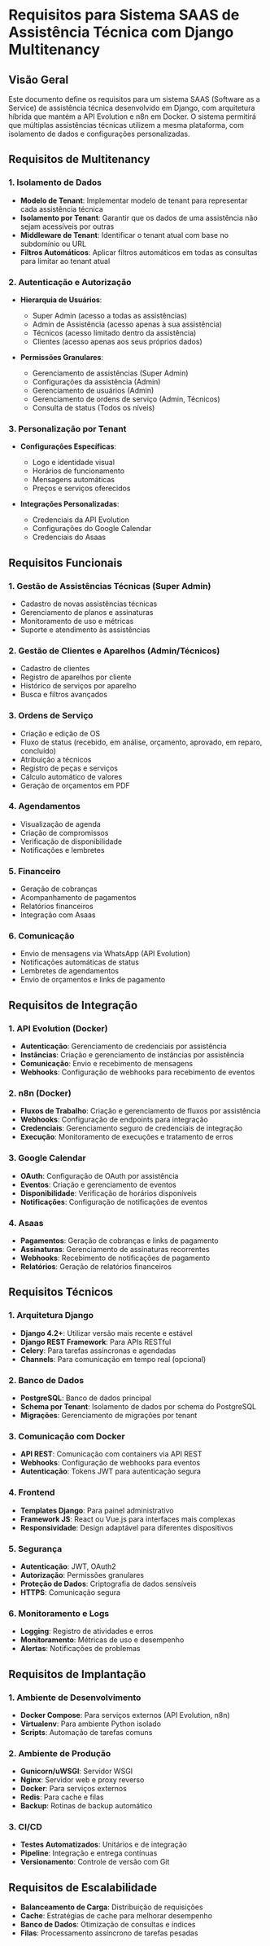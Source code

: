 # Requisitos para Sistema SAAS de Assistência Técnica com Django Multitenancy

## Visão Geral

Este documento define os requisitos para um sistema SAAS (Software as a Service) de assistência técnica desenvolvido em Django, com arquitetura híbrida que mantém a API Evolution e n8n em Docker. O sistema permitirá que múltiplas assistências técnicas utilizem a mesma plataforma, com isolamento de dados e configurações personalizadas.

## Requisitos de Multitenancy

### 1. Isolamento de Dados

- **Modelo de Tenant**: Implementar modelo de tenant para representar cada assistência técnica
- **Isolamento por Tenant**: Garantir que os dados de uma assistência não sejam acessíveis por outras
- **Middleware de Tenant**: Identificar o tenant atual com base no subdomínio ou URL
- **Filtros Automáticos**: Aplicar filtros automáticos em todas as consultas para limitar ao tenant atual

### 2. Autenticação e Autorização

- **Hierarquia de Usuários**:
  - Super Admin (acesso a todas as assistências)
  - Admin de Assistência (acesso apenas à sua assistência)
  - Técnicos (acesso limitado dentro da assistência)
  - Clientes (acesso apenas aos seus próprios dados)
  
- **Permissões Granulares**:
  - Gerenciamento de assistências (Super Admin)
  - Configurações da assistência (Admin)
  - Gerenciamento de usuários (Admin)
  - Gerenciamento de ordens de serviço (Admin, Técnicos)
  - Consulta de status (Todos os níveis)

### 3. Personalização por Tenant

- **Configurações Específicas**:
  - Logo e identidade visual
  - Horários de funcionamento
  - Mensagens automáticas
  - Preços e serviços oferecidos
  
- **Integrações Personalizadas**:
  - Credenciais da API Evolution
  - Configurações do Google Calendar
  - Credenciais do Asaas

## Requisitos Funcionais

### 1. Gestão de Assistências Técnicas (Super Admin)

- Cadastro de novas assistências técnicas
- Gerenciamento de planos e assinaturas
- Monitoramento de uso e métricas
- Suporte e atendimento às assistências

### 2. Gestão de Clientes e Aparelhos (Admin/Técnicos)

- Cadastro de clientes
- Registro de aparelhos por cliente
- Histórico de serviços por aparelho
- Busca e filtros avançados

### 3. Ordens de Serviço

- Criação e edição de OS
- Fluxo de status (recebido, em análise, orçamento, aprovado, em reparo, concluído)
- Atribuição a técnicos
- Registro de peças e serviços
- Cálculo automático de valores
- Geração de orçamentos em PDF

### 4. Agendamentos

- Visualização de agenda
- Criação de compromissos
- Verificação de disponibilidade
- Notificações e lembretes

### 5. Financeiro

- Geração de cobranças
- Acompanhamento de pagamentos
- Relatórios financeiros
- Integração com Asaas

### 6. Comunicação

- Envio de mensagens via WhatsApp (API Evolution)
- Notificações automáticas de status
- Lembretes de agendamentos
- Envio de orçamentos e links de pagamento

## Requisitos de Integração

### 1. API Evolution (Docker)

- **Autenticação**: Gerenciamento de credenciais por assistência
- **Instâncias**: Criação e gerenciamento de instâncias por assistência
- **Comunicação**: Envio e recebimento de mensagens
- **Webhooks**: Configuração de webhooks para recebimento de eventos

### 2. n8n (Docker)

- **Fluxos de Trabalho**: Criação e gerenciamento de fluxos por assistência
- **Webhooks**: Configuração de endpoints para integração
- **Credenciais**: Gerenciamento seguro de credenciais de integração
- **Execução**: Monitoramento de execuções e tratamento de erros

### 3. Google Calendar

- **OAuth**: Configuração de OAuth por assistência
- **Eventos**: Criação e gerenciamento de eventos
- **Disponibilidade**: Verificação de horários disponíveis
- **Notificações**: Configuração de notificações de eventos

### 4. Asaas

- **Pagamentos**: Geração de cobranças e links de pagamento
- **Assinaturas**: Gerenciamento de assinaturas recorrentes
- **Webhooks**: Recebimento de notificações de pagamento
- **Relatórios**: Geração de relatórios financeiros

## Requisitos Técnicos

### 1. Arquitetura Django

- **Django 4.2+**: Utilizar versão mais recente e estável
- **Django REST Framework**: Para APIs RESTful
- **Celery**: Para tarefas assíncronas e agendadas
- **Channels**: Para comunicação em tempo real (opcional)

### 2. Banco de Dados

- **PostgreSQL**: Banco de dados principal
- **Schema por Tenant**: Isolamento de dados por schema do PostgreSQL
- **Migrações**: Gerenciamento de migrações por tenant

### 3. Comunicação com Docker

- **API REST**: Comunicação com containers via API REST
- **Webhooks**: Configuração de webhooks para eventos
- **Autenticação**: Tokens JWT para autenticação segura

### 4. Frontend

- **Templates Django**: Para painel administrativo
- **Framework JS**: React ou Vue.js para interfaces mais complexas
- **Responsividade**: Design adaptável para diferentes dispositivos

### 5. Segurança

- **Autenticação**: JWT, OAuth2
- **Autorização**: Permissões granulares
- **Proteção de Dados**: Criptografia de dados sensíveis
- **HTTPS**: Comunicação segura

### 6. Monitoramento e Logs

- **Logging**: Registro de atividades e erros
- **Monitoramento**: Métricas de uso e desempenho
- **Alertas**: Notificações de problemas

## Requisitos de Implantação

### 1. Ambiente de Desenvolvimento

- **Docker Compose**: Para serviços externos (API Evolution, n8n)
- **Virtualenv**: Para ambiente Python isolado
- **Scripts**: Automação de tarefas comuns

### 2. Ambiente de Produção

- **Gunicorn/uWSGI**: Servidor WSGI
- **Nginx**: Servidor web e proxy reverso
- **Docker**: Para serviços externos
- **Redis**: Para cache e filas
- **Backup**: Rotinas de backup automático

### 3. CI/CD

- **Testes Automatizados**: Unitários e de integração
- **Pipeline**: Integração e entrega contínuas
- **Versionamento**: Controle de versão com Git

## Requisitos de Escalabilidade

- **Balanceamento de Carga**: Distribuição de requisições
- **Cache**: Estratégias de cache para melhorar desempenho
- **Banco de Dados**: Otimização de consultas e índices
- **Filas**: Processamento assíncrono de tarefas pesadas
